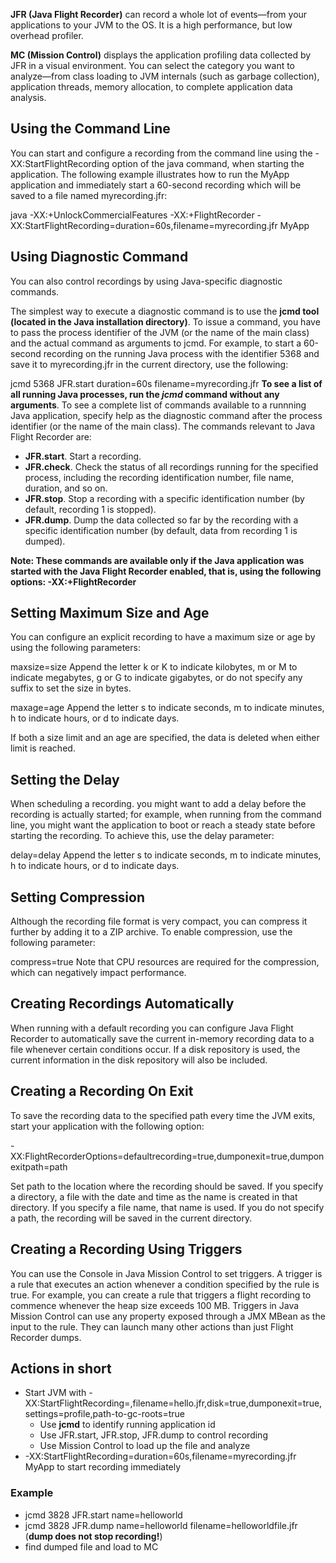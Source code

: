 **JFR (Java Flight Recorder)** can record a whole lot of events—from your applications to your JVM to the OS. It is a high performance, but low overhead profiler.

**MC (Mission Control)** displays the application profiling data collected by JFR in a visual environment. You can select the category you want to analyze—from class loading to JVM internals (such as garbage collection), application threads, memory allocation, to complete application data analysis.

## Using the Command Line
You can start and configure a recording from the command line using the -XX:StartFlightRecording option of the java command, when starting the application. The following example illustrates how to run the MyApp application and immediately start a 60-second recording which will be saved to a file named myrecording.jfr:

java -XX:+UnlockCommercialFeatures -XX:+FlightRecorder -XX:StartFlightRecording=duration=60s,filename=myrecording.jfr MyApp

## Using Diagnostic Command
You can also control recordings by using Java-specific diagnostic commands.

The simplest way to execute a diagnostic command is to use the **jcmd tool (located in the Java installation directory)**. To issue a command, you have to pass the process identifier of the JVM (or the name of the main class) and the actual command as arguments to jcmd. For example, to start a 60-second recording on the running Java process with the identifier 5368 and save it to myrecording.jfr in the current directory, use the following:

jcmd 5368 JFR.start duration=60s filename=myrecording.jfr
**To see a list of all running Java processes, run the *jcmd* command without any arguments**. To see a complete list of commands available to a runnning Java application, specify help as the diagnostic command after the process identifier (or the name of the main class). The commands relevant to Java Flight Recorder are:

* **JFR.start**. Start a recording.
* **JFR.check**. Check the status of all recordings running for the specified process, including the recording identification number, file name, duration, and so on.
* **JFR.stop**. Stop a recording with a specific identification number (by default, recording 1 is stopped).
* **JFR.dump**. Dump the data collected so far by the recording with a specific identification number (by default, data from recording 1 is dumped).

**Note: These commands are available only if the Java application was started with the Java Flight Recorder enabled, that is, using the following options: -XX:+FlightRecorder**

## Setting Maximum Size and Age
You can configure an explicit recording to have a maximum size or age by using the following parameters:

maxsize=size
Append the letter k or K to indicate kilobytes, m or M to indicate megabytes, g or G to indicate gigabytes, or do not specify any suffix to set the size in bytes.

maxage=age
Append the letter s to indicate seconds, m to indicate minutes, h to indicate hours, or d to indicate days.

If both a size limit and an age are specified, the data is deleted when either limit is reached.

## Setting the Delay
When scheduling a recording. you might want to add a delay before the recording is actually started; for example, when running from the command line, you might want the application to boot or reach a steady state before starting the recording. To achieve this, use the delay parameter:

delay=delay
Append the letter s to indicate seconds, m to indicate minutes, h to indicate hours, or d to indicate days.

## Setting Compression
Although the recording file format is very compact, you can compress it further by adding it to a ZIP archive. To enable compression, use the following parameter:

compress=true
Note that CPU resources are required for the compression, which can negatively impact performance.

## Creating Recordings Automatically
When running with a default recording you can configure Java Flight Recorder to automatically save the current in-memory recording data to a file whenever certain conditions occur. If a disk repository is used, the current information in the disk repository will also be included.

## Creating a Recording On Exit
To save the recording data to the specified path every time the JVM exits, start your application with the following option:

-XX:FlightRecorderOptions=defaultrecording=true,dumponexit=true,dumponexitpath=path

Set path to the location where the recording should be saved. If you specify a directory, a file with the date and time as the name is created in that directory. If you specify a file name, that name is used. If you do not specify a path, the recording will be saved in the current directory.

## Creating a Recording Using Triggers
You can use the Console in Java Mission Control to set triggers. A trigger is a rule that executes an action whenever a condition specified by the rule is true. For example, you can create a rule that triggers a flight recording to commence whenever the heap size exceeds 100 MB. Triggers in Java Mission Control can use any property exposed through a JMX MBean as the input to the rule. They can launch many other actions than just Flight Recorder dumps.

## Actions in short
* Start JVM with -XX:StartFlightRecording=,filename=hello.jfr,disk=true,dumponexit=true,settings=profile,path-to-gc-roots=true
  * Use **jcmd** to identify running application id
  * Use JFR.start, JFR.stop, JFR.dump to control recording 
  * Use Mission Control to load up the file and analyze
* -XX:StartFlightRecording=duration=60s,filename=myrecording.jfr MyApp to start recording immediately 

### Example

* jcmd 3828 JFR.start name=helloworld
* jcmd 3828 JFR.dump name=helloworld filename=helloworldfile.jfr (**dump does not stop recording!**)
* find dumped file and load to MC

